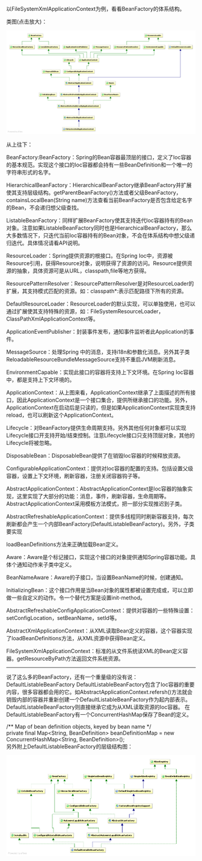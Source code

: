 以FileSystemXmlApplicationContext为例，看看BeanFactory的体系结构。
 
类图(点击放大)：

 ![image](https://github.com/donahue-ldz/springSourceCodeLearning/raw/master/documents/imgs/FileSystemXmlApplicationContextHierarchical.png)

从上往下：
 
BeanFactory:BeanFactory：Spring的Bean容器最顶层的接口，定义了Ioc容器的基本规范。实现这个接口的Ioc容器都会持有一些BeanDefinition和一个唯一的字符串形式的名字。

HierarchicalBeanFactory：HierarchicalBeanFactory继承BeanFactory并扩展使其支持层级结构。getParentBeanFactory()方法或者父级BeanFactory，containsLocalBean(String name)方法查看当前BeanFactory是否包含给定名字的Bean，不会递归想父级查找。


ListableBeanFactory：同样扩展BeanFactory使其支持迭代Ioc容器持有的Bean对象。注意如果ListableBeanFactory同时也是HierarchicalBeanFactory，那么大多数情况下，只迭代当前Ioc容器持有的Bean对象，不会在体系结构中想父级递归迭代。具体情况请看API说明。

ResourceLoader：Spring提供资源的根接口。在Spring Ioc中，资源被Resource引用，获得Resource对象，说明获得了资源的访问。Resource提供资源的抽象，具体资源可是从URL，classpath,file等地方获得。

ResourcePatternResolver：ResourcePatternResolver是对ResourceLoader的扩展，其支持模式匹配的资源。如：classpath*:表示匹配路径下所有的资源。

DefaultResourceLoader：ResourceLoader的默认实现，可以单独使用，也可以通过扩展使其支持特殊的资源，如：FileSystemResourceLoader，ClassPathXmlApplicationContext等。


ApplicationEventPublisher：封装事件发布，通知事件监听者此Application的事件。

MessageSource：处理Spring 中的消息，支持i18n和参数化消息。另外其子类ReloadableResourceBundleMessageSource支持不重启JVM刷新消息。

EnvironmentCapable：实现此接口的容器将支持上下文环境。在Spring Ioc容器中，都是支持上下文环境的。

ApplicationContext：从上图来看，ApplicationContext继承了上面描述的所有接口，因此ApplicationContext是一个接口集合，提供所继承接口的功能。另外，ApplicationContext在启动后是只读的，但是如果ApplicationContext实现类支持reload，也可以刷新这个ApplicationContext。

Lifecycle：对BeanFactory提供生命周期支持。另外其他任何对象都可以实现Lifecycle接口开支持开始/结束控制。注意Lifecycle接口只支持顶层对象，其他的Lifecycle将被忽略。

DisposableBean：DisposableBean提供了在销毁Ioc容器的时候释放资源。

ConfigurableApplicationContext：提供对Ioc容器的配置的支持。包括设置父级容器，设置上下文环境，刷新容器，注册关闭容器钩子等。

AbstractApplicationContext：AbstractApplicationContext是Ioc容器的抽象实现，这里实现了大部分的功能：消息，事件，刷新容器，生命周期等。AbstractApplicationContext采用模板方法模式，把一部分实现推迟到子类。

AbstractRefreshableApplicationContext：提供多线程同时刷新容器支持，每次刷新都会产生一个内部BeanFactory(DefaultListableBeanFactory)。另外，子类要实现

loadBeanDefinitions方法来正确加载Bean定义。

Aware：Aware是个标记接口，实现这个接口的对象提供通知Spring容器功能。具体个通知动作来子类中定义。

BeanNameAware：Aware的子接口，当设置BeanName的时候，创建通知。

InitializingBean：这个接口作用是当Bean对象的属性都被设置完成或，可以立即做一些自定义的动作。令一个替代方案是设置init-method。

AbstractRefreshableConfigApplicationContext：提供对容器的一些特殊设置：setConfigLocation，setBeanName，setId等。

AbstractXmlApplicationContext：从XML读取Bean定义的容器，这个容器实现了loadBeanDefinitions方法，从XML资源中获得Bean定义。

FileSystemXmlApplicationContext：标准的从文件系统读XML的Bean定义容器。getResourceByPath方法返回文件系统资源。

---

说了这么多的BeanFactory，还有一个重量级的没有说：DefaultListableBeanFactory
DefaultListableBeanFactory包含了Ioc容器的重要内容，很多容器都会用的它。如AbstractApplicationContext.refersh()方法就会销毁内部的容器并重新创建一个DefaultListableBeanFactory作为起内部表示。DefaultListableBeanFactory则直接继承它成为从XML读取资源的Ioc容器。
在DefaultListableBeanFactory有一个ConcurrentHashMap保存了Bean的定义。


/** Map of bean definition objects, keyed by bean name */  
    private final Map<String, BeanDefinition> beanDefinitionMap = new ConcurrentHashMap<String, BeanDefinition>();  
 另外附上DefaultListableBeanFactory的层级结构图：

 
 ![image](https://github.com/donahue-ldz/springSourceCodeLearning/raw/master/documents/imgs/DefaultListableBeanFactory.png)

 

